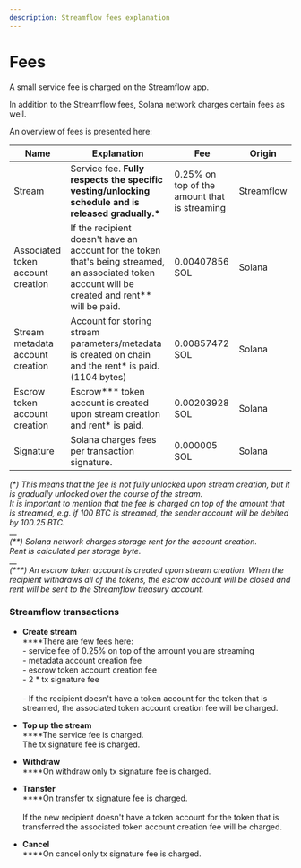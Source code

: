 ```yaml
---
description: Streamflow fees explanation
---
```


# Fees

A small service fee is charged on the Streamflow app.

In addition to the Streamflow fees, Solana network charges certain fees as well.

An overview of fees is presented here:

| Name                              | Explanation                                                                                                                                          | Fee                                          | Origin     |
| --------------------------------- | ---------------------------------------------------------------------------------------------------------------------------------------------------- | -------------------------------------------- | ---------- |
| Stream                            | Service fee. **Fully respects the specific vesting/unlocking schedule and is released gradually.\***                                                 | 0.25% on top of the amount that is streaming | Streamflow |
| Associated token account creation | If the recipient doesn't have an account for the token that's being streamed, an associated token account will be created and rent\*\* will be paid. | 0.00407856 SOL                               | Solana     |
| Stream metadata account creation  | Account for storing stream parameters/metadata is created on chain and the rent\* is paid. (1104 bytes)                                              | 0.00857472 SOL                               | Solana     |
| Escrow token account creation     | Escrow\*\*\* token account is created upon stream creation and rent\* is paid.                                                                       | 0.00203928 SOL                               | Solana     |
| Signature                         | Solana charges fees per transaction signature.                                                                                                       | 0.000005 SOL                                 | Solana     |

_(\*) This means that the fee is not fully unlocked upon stream creation, but it is gradually unlocked over the course of the stream._\
_It is important to mention that the fee is charged on top of the amount that is streamed, e.g. if 100 BTC is streamed, the sender account will be debited by 100.25 BTC._\
\_\_\
_(\*\*) Solana network charges storage rent for the account creation._\
_Rent is calculated per storage byte._\
\_\_\
_(\*\*\*) An escrow token account is created upon stream creation. When the recipient withdraws all of the tokens, the escrow account will be closed and rent will be sent to the Streamflow treasury account._

### Streamflow transactions

* **Create stream**\
  \*\*\*\*There are few fees here:\
  \- service fee of 0.25% on top of the amount you are streaming\
  \- metadata account creation fee\
  \- escrow token account creation fee\
  \- 2 \* tx signature fee\
  \
  \- If the recipient doesn't have a token account for the token that is streamed, the associated token account creation fee will be charged.
*   **Top up the stream**\
    \*\*\*\*The service fee is charged.\
    The tx signature fee is charged.


* **Withdraw**\
  \*\*\*\*On withdraw only tx signature fee is charged.
*   **Transfer**\
    \*\*\*\*On transfer tx signature fee is charged.\
    \
    If the new recipient doesn't have a token account for the token that is transferred the associated token account creation fee will be charged.


* **Cancel**\
  \*\*\*\*On cancel only tx signature fee is charged.
